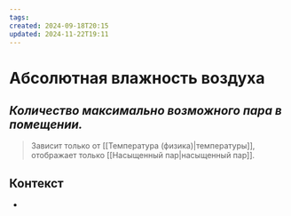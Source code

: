 ```yaml
---
tags: 
created: 2024-09-18T20:15
updated: 2024-11-22T19:11
---
```

# Абсолютная влажность воздуха

## ***Количество максимально возможного пара в помещении.***

>Зависит только от [[Температура (физика)|температуры]], отображает только [[Насыщенный пар|насыщенный пар]].

## Контекст
- 

